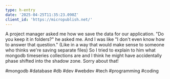 ```yaml
---
type: h-entry
date: '2025-04-25T11:35:23.090Z'
client_id: 'https://micropublish.net/'
---
```

A project manager asked me how we save the data for our application. "Do you keep it in folders?" he asked me. And I was like "I don't even know how to answer that question." (Like in a way that would make sense to someone who thinks we're saving separate files) So I tried to explain to him what mongodb timeseries collections are and I think he might have accidentally phase shifted into the shadow zone. Sorry about that!

#mongodb #database #db #dev #webdev #tech #programming #coding
